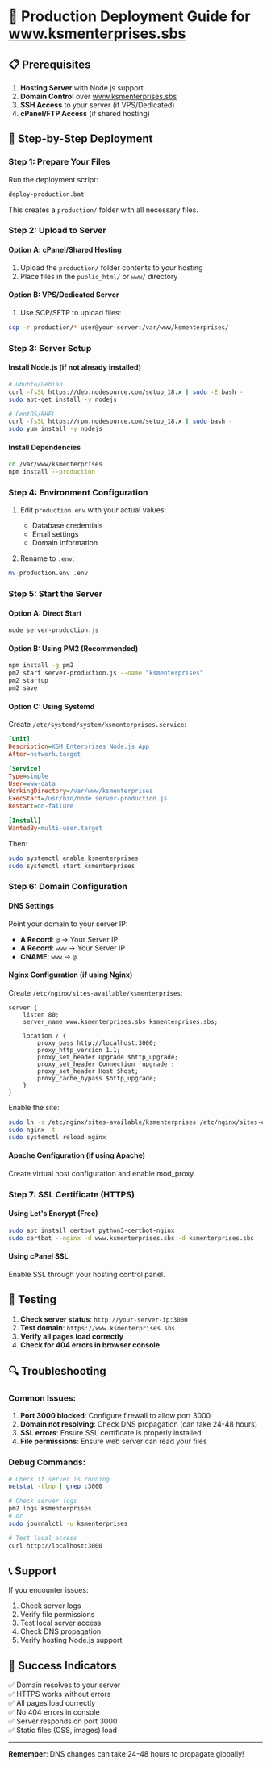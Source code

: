 # 🚀 Production Deployment Guide for www.ksmenterprises.sbs

## 📋 Prerequisites

1. **Hosting Server** with Node.js support
2. **Domain Control** over www.ksmenterprises.sbs
3. **SSH Access** to your server (if VPS/Dedicated)
4. **cPanel/FTP Access** (if shared hosting)

## 🔧 Step-by-Step Deployment

### **Step 1: Prepare Your Files**

Run the deployment script:
```bash
deploy-production.bat
```

This creates a `production/` folder with all necessary files.

### **Step 2: Upload to Server**

#### **Option A: cPanel/Shared Hosting**
1. Upload the `production/` folder contents to your hosting
2. Place files in the `public_html/` or `www/` directory

#### **Option B: VPS/Dedicated Server**
1. Use SCP/SFTP to upload files:
```bash
scp -r production/* user@your-server:/var/www/ksmenterprises/
```

### **Step 3: Server Setup**

#### **Install Node.js (if not already installed)**
```bash
# Ubuntu/Debian
curl -fsSL https://deb.nodesource.com/setup_18.x | sudo -E bash -
sudo apt-get install -y nodejs

# CentOS/RHEL
curl -fsSL https://rpm.nodesource.com/setup_18.x | sudo bash -
sudo yum install -y nodejs
```

#### **Install Dependencies**
```bash
cd /var/www/ksmenterprises
npm install --production
```

### **Step 4: Environment Configuration**

1. Edit `production.env` with your actual values:
   - Database credentials
   - Email settings
   - Domain information

2. Rename to `.env`:
```bash
mv production.env .env
```

### **Step 5: Start the Server**

#### **Option A: Direct Start**
```bash
node server-production.js
```

#### **Option B: Using PM2 (Recommended)**
```bash
npm install -g pm2
pm2 start server-production.js --name "ksmenterprises"
pm2 startup
pm2 save
```

#### **Option C: Using Systemd**
Create `/etc/systemd/system/ksmenterprises.service`:
```ini
[Unit]
Description=KSM Enterprises Node.js App
After=network.target

[Service]
Type=simple
User=www-data
WorkingDirectory=/var/www/ksmenterprises
ExecStart=/usr/bin/node server-production.js
Restart=on-failure

[Install]
WantedBy=multi-user.target
```

Then:
```bash
sudo systemctl enable ksmenterprises
sudo systemctl start ksmenterprises
```

### **Step 6: Domain Configuration**

#### **DNS Settings**
Point your domain to your server IP:
- **A Record**: `@` → Your Server IP
- **A Record**: `www` → Your Server IP
- **CNAME**: `www` → `@`

#### **Nginx Configuration (if using Nginx)**
Create `/etc/nginx/sites-available/ksmenterprises`:
```nginx
server {
    listen 80;
    server_name www.ksmenterprises.sbs ksmenterprises.sbs;
    
    location / {
        proxy_pass http://localhost:3000;
        proxy_http_version 1.1;
        proxy_set_header Upgrade $http_upgrade;
        proxy_set_header Connection 'upgrade';
        proxy_set_header Host $host;
        proxy_cache_bypass $http_upgrade;
    }
}
```

Enable the site:
```bash
sudo ln -s /etc/nginx/sites-available/ksmenterprises /etc/nginx/sites-enabled/
sudo nginx -t
sudo systemctl reload nginx
```

#### **Apache Configuration (if using Apache)**
Create virtual host configuration and enable mod_proxy.

### **Step 7: SSL Certificate (HTTPS)**

#### **Using Let's Encrypt (Free)**
```bash
sudo apt install certbot python3-certbot-nginx
sudo certbot --nginx -d www.ksmenterprises.sbs -d ksmenterprises.sbs
```

#### **Using cPanel SSL**
Enable SSL through your hosting control panel.

## 🧪 Testing

1. **Check server status**: `http://your-server-ip:3000`
2. **Test domain**: `https://www.ksmenterprises.sbs`
3. **Verify all pages load correctly**
4. **Check for 404 errors in browser console**

## 🔍 Troubleshooting

### **Common Issues:**

1. **Port 3000 blocked**: Configure firewall to allow port 3000
2. **Domain not resolving**: Check DNS propagation (can take 24-48 hours)
3. **SSL errors**: Ensure SSL certificate is properly installed
4. **File permissions**: Ensure web server can read your files

### **Debug Commands:**
```bash
# Check if server is running
netstat -tlnp | grep :3000

# Check server logs
pm2 logs ksmenterprises
# or
sudo journalctl -u ksmenterprises

# Test local access
curl http://localhost:3000
```

## 📞 Support

If you encounter issues:
1. Check server logs
2. Verify file permissions
3. Test local server access
4. Check DNS propagation
5. Verify hosting Node.js support

## 🎯 Success Indicators

✅ Domain resolves to your server  
✅ HTTPS works without errors  
✅ All pages load correctly  
✅ No 404 errors in console  
✅ Server responds on port 3000  
✅ Static files (CSS, images) load  

---

**Remember**: DNS changes can take 24-48 hours to propagate globally! 